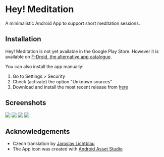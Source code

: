Hey! Meditation
===============

A minimalistic Android App to support short meditation sessions.

Installation
------------

Hey! Meditation is not yet available in the Google Play Store.
However it is available on [F-Droid, the alternative app catalogue](https://f-droid.org/repository/browse/?fdid=com.github.ooz.heymeditation).

You can also install the app manually:

 1. Go to Settings > Security
 2. Check (activate) the option "Unknown sources"
 3. Download and install the most recent release from [here](https://github.com/ooz/HeyMeditation/raw/master/releases/HeyMeditation_v1.1.1.apk)

Screenshots
-----------

![](https://raw.githubusercontent.com/ooz/HeyMeditation/master/screenshots/Screenshot_2014-05-30-16-37-44.png)
![](https://raw.githubusercontent.com/ooz/HeyMeditation/master/screenshots/Screenshot_2014-05-30-16-37-51.png)
![](https://raw.githubusercontent.com/ooz/HeyMeditation/master/screenshots/Screenshot_2014-05-30-16-37-54.png)
![](https://raw.githubusercontent.com/ooz/HeyMeditation/master/screenshots/Screenshot_2014-05-30-16-38-15.png)

Acknowledgements
----------------

 * Czech translation by [Jaroslav Lichtblau](https://github.com/svetlemodry)
 * The App icon was created with [Android Asset Studio](http://romannurik.github.io/AndroidAssetStudio/index.html)
